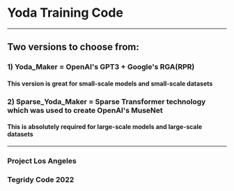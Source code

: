# Yoda Training Code

***

## Two versions to choose from:

### 1) Yoda_Maker = OpenAI's GPT3 + Google's RGA(RPR)
#### This version is great for small-scale models and small-scale datasets

### 2) Sparse_Yoda_Maker = Sparse Transformer technology which was used to create OpenAI's MuseNet
#### This is absolutely required for large-scale models and large-scale datasets

***

### Project Los Angeles

### Tegridy Code 2022
